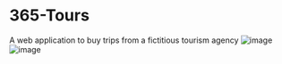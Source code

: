 # 365-Tours
A web application to buy trips from a fictitious tourism agency
![image](https://github.com/santiago-commit/365-Tours/assets/150873551/6bb813e3-6145-4df8-bbab-dfa85263e416)
![image](https://github.com/santiago-commit/365-Tours/assets/150873551/ac216104-0a08-49c3-bda5-ddf54b76131b)
